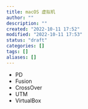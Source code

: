 ```yaml
---
title: macOS 虚拟机
author: ""
description: ""
created: "2022-10-11 17:52"
modified: "2022-10-11 17:53"
status: "draft"
categories: []
tags: []
aliases: []
---
```


- PD
- Fusion
- CrossOver
- UTM
- VirtualBox
